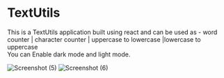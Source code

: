 # TextUtils

This is a TextUtils application built using react and can be used as - word counter | character counter | uppercase to lowercase |lowercase to uppercase<br>
You can Enable dark mode and light mode.

![Screenshot (5)](https://github.com/ManishGihub/textutils/assets/102681545/10729e75-fc22-47fe-84ff-f17f45438eba)
![Screenshot (6)](https://github.com/ManishGihub/textutils/assets/102681545/b1828750-bfcc-4788-83a0-609419b21f5a)


